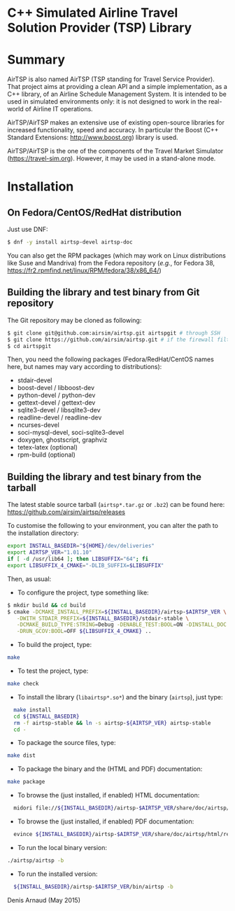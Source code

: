 C++ Simulated Airline Travel Solution Provider (TSP) Library
============================================================

# Summary
AirTSP is also named AirTSP (TSP standing for Travel Service Provider).
That project aims at providing a clean API and a simple implementation,
as a C++ library, of an Airline Schedule Management System. It is intended
to be used in simulated environments only: it is not designed to work
in the real-world of Airline IT operations.

AirTSP/AirTSP makes an extensive use of existing open-source libraries
for increased functionality, speed and accuracy. In particular the
Boost (C++ Standard Extensions: http://www.boost.org) library is used.

AirTSP/AirTSP is the one of the components of the Travel Market Simulator
(https://travel-sim.org). However, it may be used in a
stand-alone mode.

# Installation

## On Fedora/CentOS/RedHat distribution
Just use DNF:
```bash
$ dnf -y install airtsp-devel airtsp-doc
```

You can also get the RPM packages (which may work on Linux
distributions like Suse and Mandriva) from the Fedora repository
(_e.g._, for Fedora 38,
https://fr2.rpmfind.net/linux/RPM/fedora/38/x86_64/)


## Building the library and test binary from Git repository
The Git repository may be cloned as following:
```bash
$ git clone git@github.com:airsim/airtsp.git airtspgit # through SSH
$ git clone https://github.com/airsim/airtsp.git # if the firewall filters SSH
$ cd airtspgit
```

Then, you need the following packages (Fedora/RedHat/CentOS names here, 
but names may vary according to distributions):
* stdair-devel
* boost-devel / libboost-dev
* python-devel / python-dev
* gettext-devel / gettext-dev
* sqlite3-devel / libsqlite3-dev
* readline-devel / readline-dev
* ncurses-devel
* soci-mysql-devel, soci-sqlite3-devel
* doxygen, ghostscript, graphviz
* tetex-latex (optional)
* rpm-build (optional)


## Building the library and test binary from the tarball
The latest stable source tarball (`airtsp*.tar.gz` or `.bz2`) can be found here:
https://github.com/airsim/airtsp/releases

To customise the following to your environment, you can alter the path
to the installation directory:
```bash
export INSTALL_BASEDIR="${HOME}/dev/deliveries"
export AIRTSP_VER="1.01.10"
if [ -d /usr/lib64 ]; then LIBSUFFIX="64"; fi
export LIBSUFFIX_4_CMAKE="-DLIB_SUFFIX=$LIBSUFFIX"
```

Then, as usual:
* To configure the project, type something like:
```bash
$ mkdir build && cd build
$ cmake -DCMAKE_INSTALL_PREFIX=${INSTALL_BASEDIR}/airtsp-$AIRTSP_VER \
   -DWITH_STDAIR_PREFIX=${INSTALL_BASEDIR}/stdair-stable \
   -DCMAKE_BUILD_TYPE:STRING=Debug -DENABLE_TEST:BOOL=ON -DINSTALL_DOC:BOOL=ON \
   -DRUN_GCOV:BOOL=OFF ${LIBSUFFIX_4_CMAKE} ..
```
* To build the project, type:
```bash
make
```
* To test the project, type:
```bash
make check
```
* To install the library (`libairtsp*.so*`) and the binary (`airtsp`), just type:
```bash
  make install
  cd ${INSTALL_BASEDIR}
  rm -f airtsp-stable && ln -s airtsp-${AIRTSP_VER} airtsp-stable
  cd -
```
* To package the source files, type:
```bash
make dist
```
* To package the binary and the (HTML and PDF) documentation:
```bash
make package
```
* To browse the (just installed, if enabled) HTML documentation:
```bash
  midori file://${INSTALL_BASEDIR}/airtsp-$AIRTSP_VER/share/doc/airtsp/html/index.html
```
* To browse the (just installed, if enabled) PDF documentation:
```bash
  evince ${INSTALL_BASEDIR}/airtsp-$AIRTSP_VER/share/doc/airtsp/html/refman.pdf
```
* To run the local binary version:
```bash
./airtsp/airtsp -b
```
* To run the installed version:
```bash
  ${INSTALL_BASEDIR}/airtsp-$AIRTSP_VER/bin/airtsp -b
```

Denis Arnaud (May 2015)

